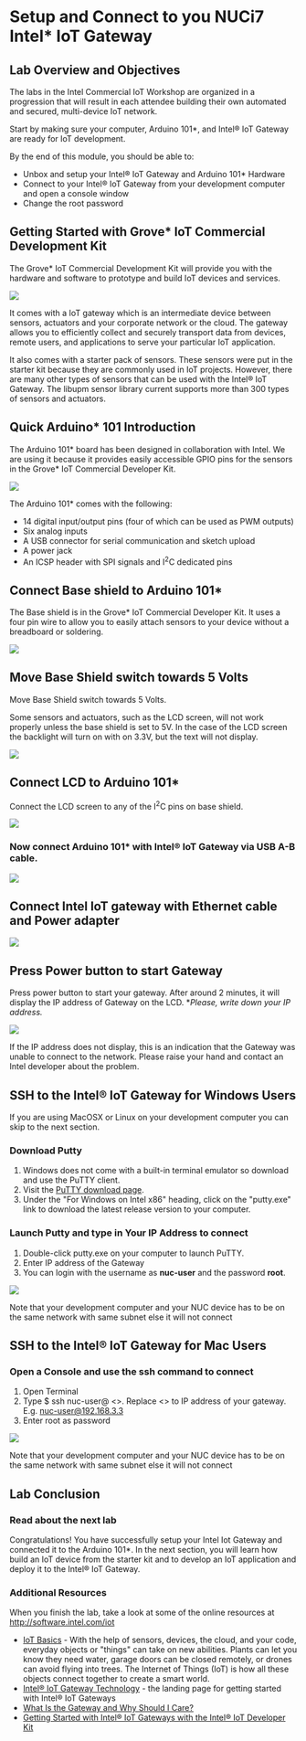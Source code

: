 # Setup and Connect to you NUCi7 Intel* IoT Gateway

## Lab Overview and Objectives

The labs in the Intel Commercial IoT Workshop are organized in a progression that will result in each attendee building their own automated and secured, multi-device IoT network.

Start by making sure your computer, Arduino 101*, and Intel® IoT Gateway are ready for IoT development.

By the end of this module, you should be able to:

*   Unbox and setup your Intel® IoT Gateway and Arduino 101* Hardware
*   Connect to your Intel® IoT Gateway from your development computer and open a console window
*   Change the root password

## Getting Started with Grove* IoT Commercial Development Kit
The Grove* IoT Commercial Development Kit will provide you with the hardware and software to prototype and build IoT devices and  services.

![](./images/1.png)

It comes with a IoT gateway which is an intermediate device between sensors, actuators and your corporate network or the cloud. The gateway allows you to efficiently collect and securely transport data from devices, remote users, and applications to serve your particular IoT application.

It also comes with a starter pack of sensors. These sensors were put in the starter kit because they are commonly used in IoT projects. However, there are many other types of sensors that can be used with the Intel® IoT Gateway. The libupm sensor library current supports more than 300 types of sensors and actuators.

## Quick Arduino* 101 Introduction

The Arduino 101* board has been designed in collaboration with Intel. We are using it because it provides easily accessible GPIO pins for the sensors in the Grove* IoT Commercial Developer Kit. 

![](./images/2.png)

The Arduino 101* comes with the following:
*   14 digital input/output pins (four of which can be used as PWM outputs)
*   Six analog inputs
*   A USB connector for serial communication and sketch upload
*   A power jack
*   An ICSP header with SPI signals and I<sup>2</sup>C dedicated pins

## Connect Base shield to Arduino 101*

The Base shield is in the Grove* IoT Commercial Developer Kit. It uses a four pin wire to allow you to easily attach sensors to your device without a breadboard or soldering.

![](./images/3.png)

## Move Base Shield switch towards 5 Volts

Move Base Shield switch towards 5 Volts.

Some sensors and actuators, such as the LCD screen, will not work properly unless the base shield is set to 5V. In the case of the LCD screen the backlight will turn on with on 3.3V, but the text will not display.

![](./images/4.png)

## Connect LCD to Arduino 101*
Connect the LCD screen to any of the I<sup>2</sup>C pins on base shield.

![](./images/5.png)

### Now connect Arduino 101* with Intel® IoT Gateway via USB A-B cable.

![](./images/6.png)

## Connect Intel IoT gateway with Ethernet cable and Power adapter

![](./images/7.png)

## Press Power button to start Gateway

Press power button to start your gateway. After around 2 minutes, it will display the IP address of Gateway on the LCD. **Please, write down your IP address.*

![](./images/8.png)

If the IP address does not display, this is an indication that the Gateway was unable to connect to the network. Please raise your hand and contact an Intel developer about the problem.

## SSH to the Intel® IoT Gateway for Windows Users

If you are using MacOSX or Linux on your development computer you can skip to the next section.

### Download Putty

1.  Windows does not come with a built-in terminal emulator so download and use the PuTTY client.
2.  Visit the [PuTTY download page](http://www.chiark.greenend.org.uk/~sgtatham/putty/download.html).
3.  Under the "For Windows on Intel x86" heading, click on the "putty.exe" link to download the latest release version to your computer.

### Launch Putty and type in Your IP Address to connect

1.  Double-click putty.exe on your computer to launch PuTTY.
2.  Enter IP address of the Gateway
3.  You can login with the username as **nuc-user** and the password **root**.

![](./images/11.png)

Note that your development computer and your NUC device has to be on the same network with same subnet else it will not connect

## SSH to the Intel® IoT Gateway for Mac Users

### Open a Console and use the ssh command to connect

1.  Open Terminal
2.  Type $ ssh nuc-user@ <<ip address="">>. Replace <<ip address="">> to IP address of your gateway. E.g. nuc-user@192.168.3.3</ip></ip>
3.  Enter root as password

![](./images/12.png)

Note that your development computer and your NUC device has to be on the same network with same subnet else it will not connect
## Lab Conclusion

### Read about the next lab

Congratulations! You have successfully setup your Intel Iot Gateway and connected it to the Arduino 101*. In the next section, you will learn how build an IoT device from the starter kit and to develop an IoT application and deploy it to the Intel® IoT Gateway.

### Additional Resources

When you finish the lab, take a look at some of the online resources at http://software.intel.com/iot

*   [IoT Basics](https://software.intel.com/en-us/iot/journey/basics) - With the help of sensors, devices, the cloud, and your code, everyday objects or "things" can take on new abilities. Plants can let you know they need water, garage doors can be closed remotely, or drones can avoid flying into trees. The Internet of Things (IoT) is how all these objects connect together to create a smart world.
*   [Intel® IoT Gateway Technology](https://software.intel.com/en-us/iot/hardware/gateways) - the landing page for getting started with Intel® IoT Gateways
*   [What Is the Gateway and Why Should I Care?](https://software.intel.com/en-us/articles/what-is-the-gateway-and-why-should-i-care)
*   [Getting Started with Intel® IoT Gateways with the Intel® IoT Developer Kit](https://software.intel.com/en-us/getting-started-with-intel-iot-gateways-and-iotdk)

